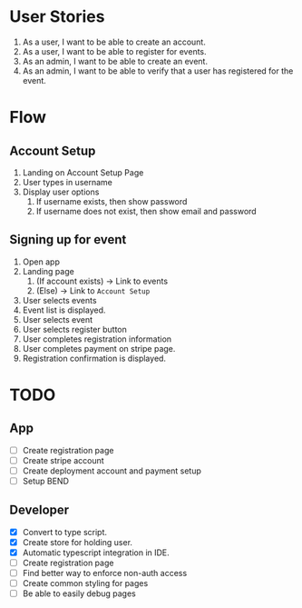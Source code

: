 # User Stories

1. As a user, I want to be able to create an account.
2. As a user, I want to be able to register for events.
3. As an admin, I want to be able to create an event.
4. As an admin, I want to be able to verify that a user has registered for the event.

# Flow

## Account Setup

1. Landing on Account Setup Page
2. User types in username
3. Display user options
   1. If username exists, then show password
   2. If username does not exist, then show email and password

## Signing up for event

1. Open app
2. Landing page
   1. (If account exists) -> Link to events
   2. (Else) -> Link to `Account Setup`
3. User selects events
4. Event list is displayed.
5. User selects event
6. User selects register button
7. User completes registration information
8. User completes payment on stripe page.
9. Registration confirmation is displayed.

# TODO

## App

- [ ] Create registration page
- [ ] Create stripe account
- [ ] Create deployment account and payment setup
- [ ] Setup BEND

## Developer

- [x] Convert to type script.
- [x] Create store for holding user.
- [x] Automatic typescript integration in IDE.
- [ ] Create registration page
- [ ] Find better way to enforce non-auth access
- [ ] Create common styling for pages
- [ ] Be able to easily debug pages
